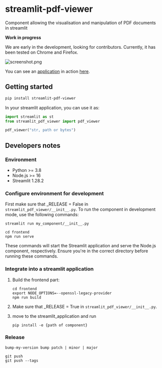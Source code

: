 # streamlit-pdf-viewer

Component allowing the visualisation and manipulation of PDF documents in streamlit 

**Work in progress**

We are early in the development, looking for contributors. 
Currently, it has been tested on Chrome and Firefox.

![screenshot.png](docs/screenshot.png)

You can see an [application](https://github.com/lfoppiano/structure-vision) in action [here](https://structure-vision.streamlit.app/). 

## Getting started

```sh
pip install streamlit-pdf-viewer
```

In your streamlit application, you can use it as: 

```python
import streamlit as st
from streamlit_pdf_viewer import pdf_viewer

pdf_viewer("str, path or bytes")
```



## Developers notes

### Environment 
- Python >= 3.8
- Node.js >= 16
- Streamlit 1.28.2

### Configure environment for development

First make sure that _RELEASE = False in `streamlit_pdf_viewer/__init__.py`. 
To run the component in development mode, use the following commands:

```shell
streamlit run my_component/__init__.py

cd frontend
npm run serve
```

These commands will start the Streamlit application and serve the Node.js component, respectively. 
Ensure you're in the correct directory before running these commands.

### Integrate into a streamlit application

1. Build the frontend part: 

    ```shell
    cd frontend
    export NODE_OPTIONS=--openssl-legacy-provider
    npm run build 
    ```

1. Make sure that _RELEASE = True in `streamlit_pdf_viewer/__init__.py`.

2. move to the streamlit_application and run 

    ```shell
    pip install -e {path of component}
    ```

### Release 

```shell 
bump-my-version bump patch | minor | major
```

```shell
git push
git push --tags 
```
